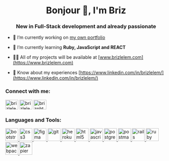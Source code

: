 <h1 align="center">Bonjour 👋, I'm Briz</h1>
<h3 align="center">New in Full-Stack development and already passionate</h3>

- 🔭 I’m currently working on [my own portfolio](https://www.brizlelem.com)

- 🌱 I’m currently learning **Ruby, JavaScript and REACT**

- 👨‍💻 All of my projects will be available at [www.brizlelem.com](https://www.brizlelem.com)

- 📄 Know about my experiences [https://www.linkedin.com/in/brizlelem/](https://www.linkedin.com/in/brizlelem/)

<h3 align="left">Connect with me:</h3>
<p align="left">
<a href="https://twitter.com/brizlelem" target="blank"><img align="center" src="https://cdn.jsdelivr.net/npm/simple-icons@3.0.1/icons/twitter.svg" alt="brizlelem" height="30" width="40" /></a>
<a href="https://linkedin.com/in/brizlelem" target="blank"><img align="center" src="https://cdn.jsdelivr.net/npm/simple-icons@3.0.1/icons/linkedin.svg" alt="brizlelem" height="30" width="40" /></a>
<a href="https://instagram.com/brizphtgrphy" target="blank"><img align="center" src="https://cdn.jsdelivr.net/npm/simple-icons@3.0.1/icons/instagram.svg" alt="brizphtgrphy" height="30" width="40" /></a>
</p>

<h3 align="left">Languages and Tools:</h3>
<p align="left"> <a href="https://getbootstrap.com" target="_blank"> <img src="https://devicons.github.io/devicon/devicon.git/icons/bootstrap/bootstrap-plain.svg" alt="bootstrap" width="40" height="40"/> </a> <a href="https://www.w3schools.com/css/" target="_blank"> <img src="https://devicons.github.io/devicon/devicon.git/icons/css3/css3-original-wordmark.svg" alt="css3" width="40" height="40"/> </a> <a href="https://www.figma.com/" target="_blank"> <img src="https://www.vectorlogo.zone/logos/figma/figma-icon.svg" alt="figma" width="40" height="40"/> </a> <a href="https://git-scm.com/" target="_blank"> <img src="https://www.vectorlogo.zone/logos/git-scm/git-scm-icon.svg" alt="git" width="40" height="40"/> </a> <a href="https://heroku.com" target="_blank"> <img src="https://www.vectorlogo.zone/logos/heroku/heroku-icon.svg" alt="heroku" width="40" height="40"/> </a> <a href="https://www.w3.org/html/" target="_blank"> <img src="https://devicons.github.io/devicon/devicon.git/icons/html5/html5-original-wordmark.svg" alt="html5" width="40" height="40"/> </a> <a href="https://developer.mozilla.org/en-US/docs/Web/JavaScript" target="_blank"> <img src="https://devicons.github.io/devicon/devicon.git/icons/javascript/javascript-original.svg" alt="javascript" width="40" height="40"/> </a> <a href="https://www.postgresql.org" target="_blank"> <img src="https://devicons.github.io/devicon/devicon.git/icons/postgresql/postgresql-original-wordmark.svg" alt="postgresql" width="40" height="40"/> </a> <a href="https://postman.com" target="_blank"> <img src="https://www.vectorlogo.zone/logos/getpostman/getpostman-icon.svg" alt="postman" width="40" height="40"/> </a> <a href="https://rubyonrails.org" target="_blank"> <img src="https://devicons.github.io/devicon/devicon.git/icons/rails/rails-original-wordmark.svg" alt="rails" width="40" height="40"/> </a> <a href="https://www.ruby-lang.org/en/" target="_blank"> <img src="https://devicons.github.io/devicon/devicon.git/icons/ruby/ruby-original-wordmark.svg" alt="ruby" width="40" height="40"/> </a> <a href="https://webpack.js.org" target="_blank"> <img src="https://devicons.github.io/devicon/devicon.git/icons/webpack/webpack-original.svg" alt="webpack" width="40" height="40"/> </a> <a href="https://zapier.com" target="_blank"> <img src="https://www.vectorlogo.zone/logos/zapier/zapier-icon.svg" alt="zapier" width="40" height="40"/> </a> </p>

